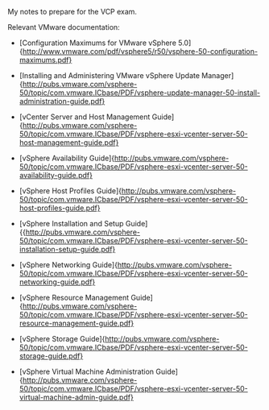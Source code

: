 My notes to prepare for the VCP exam.

Relevant VMware documentation:

* [Configuration Maximums for VMware vSphere 5.0]{http://www.vmware.com/pdf/vsphere5/r50/vsphere-50-configuration-maximums.pdf}

* [Installing and Administering VMware vSphere Update Manager]{http://pubs.vmware.com/vsphere-50/topic/com.vmware.ICbase/PDF/vsphere-update-manager-50-install-administration-guide.pdf}

* [vCenter Server and Host Management Guide]{http://pubs.vmware.com/vsphere-50/topic/com.vmware.ICbase/PDF/vsphere-esxi-vcenter-server-50-host-management-guide.pdf}

* [vSphere Availability Guide]{http://pubs.vmware.com/vsphere-50/topic/com.vmware.ICbase/PDF/vsphere-esxi-vcenter-server-50-availability-guide.pdf}

* [vSphere Host Profiles Guide]{http://pubs.vmware.com/vsphere-50/topic/com.vmware.ICbase/PDF/vsphere-esxi-vcenter-server-50-host-profiles-guide.pdf}

* [vSphere Installation and Setup Guide]{{http://pubs.vmware.com/vsphere-50/topic/com.vmware.ICbase/PDF/vsphere-esxi-vcenter-server-50-installation-setup-guide.pdf}

* [vSphere Networking Guide]{http://pubs.vmware.com/vsphere-50/topic/com.vmware.ICbase/PDF/vsphere-esxi-vcenter-server-50-networking-guide.pdf}

* [vSphere Resource Management Guide]{http://pubs.vmware.com/vsphere-50/topic/com.vmware.ICbase/PDF/vsphere-esxi-vcenter-server-50-resource-management-guide.pdf}

* [vSphere Storage Guide]{http://pubs.vmware.com/vsphere-50/topic/com.vmware.ICbase/PDF/vsphere-esxi-vcenter-server-50-storage-guide.pdf}

* [vSphere Virtual Machine Administration Guide]{http://pubs.vmware.com/vsphere-50/topic/com.vmware.ICbase/PDF/vsphere-esxi-vcenter-server-50-virtual-machine-admin-guide.pdf}

